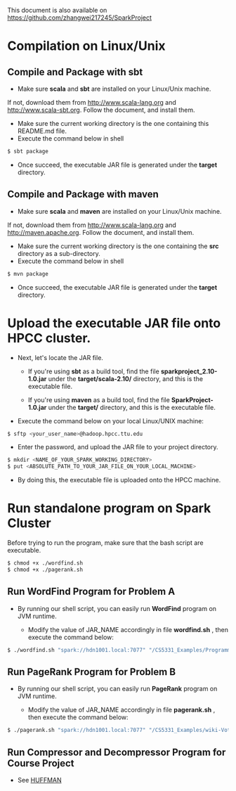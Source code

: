 This document is also available on <https://github.com/zhangwei217245/SparkProject>

# Compilation on Linux/Unix
## Compile and Package with sbt
* Make sure **scala** and **sbt** are installed on your Linux/Unix machine.

If not, download them from <http://www.scala-lang.org> and <http://www.scala-sbt.org>. Follow the document, and install them.

* Make sure the current working directory is the one containing this README.md file.
* Execute the command below in shell

```bash
$ sbt package
```

* Once succeed, the executable JAR file is generated under the **target** directory.

## Compile and Package with maven

* Make sure **scala** and **maven** are installed on your Linux/Unix machine.

If not, download them from <http://www.scala-lang.org> and <http://maven.apache.org>. Follow the document, and install them.

* Make sure the current working directory is the one containing the **src** directory as a sub-directory.
* Execute the command below in shell

```bash
$ mvn package
```

* Once succeed, the executable JAR file is generated under the **target** directory.

# Upload the executable JAR file onto HPCC cluster.

* Next, let's locate the JAR file.

    + If you're using **sbt** as a build tool, find the file **sparkproject_2.10-1.0.jar** under the **target/scala-2.10/** directory, and this is the executable file.

    + If you're using **maven** as a build tool, find the file **SparkProject-1.0.jar** under the **target/** directory, and this is the executable file.

* Execute the command below on your local Linux/UNIX machine:

```bash
$ sftp <your_user_name>@hadoop.hpcc.ttu.edu
```

* Enter the password, and upload the JAR file to your project directory.

```bash
$ mkdir <NAME_OF_YOUR_SPARK_WORKING_DIRECTORY>
$ put <ABSOLUTE_PATH_TO_YOUR_JAR_FILE_ON_YOUR_LOCAL_MACHINE>
```

* By doing this, the executable file is uploaded onto the HPCC machine.


# Run standalone program on Spark Cluster

Before trying to run the program, make sure that the bash script are executable.

```bash
$ chmod +x ./wordfind.sh
$ chmod +x ./pagerank.sh
```

## Run **WordFind** Program for Problem A

* By running our shell script, you can easily run **WordFind** program on JVM runtime.

    + Modify the value of JAR_NAME accordingly in file **wordfind.sh** , then execute the command below:

```bash
$ ./wordfind.sh "spark://hdn1001.local:7077" "/CS5331_Examples/Programming_Project_Dataset.txt" "Apple"
```

## Run **PageRank** Program for Problem B

* By running our shell script, you can easily run **PageRank** program on JVM runtime.

    + Modify the value of JAR_NAME accordingly in file **pagerank.sh** , then execute the command below:

```bash
$ ./pagerank.sh "spark://hdn1001.local:7077" "/CS5331_Examples/wiki-Vote.txt" "10"
```

## Run **Compressor** and **Decompressor** Program for Course Project

* See [HUFFMAN](/HUFFMAN.md)
